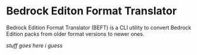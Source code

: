 # Bedrock Editon Format Translator

Bedrock Edition Format Translator (BEFT) is a CLI utility to convert Bedrock Edition packs from older format versions to newer ones.

*stuff goes here i guess*
